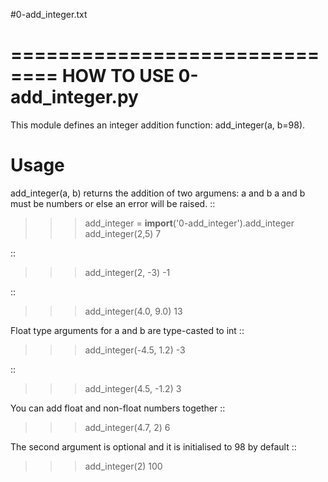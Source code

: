 #0-add_integer.txt

==============================
HOW TO USE 0-add_integer.py
==============================
This module defines an integer addition function: add_integer(a, b=98).

Usage
=====
add_integer(a, b) returns the addition of two argumens: a and b
a and b must be numbers or else an error will be raised.
::
>>> add_integer = __import__('0-add_integer').add_integer
>>> add_integer(2,5)
7

::
>>> add_integer(2, -3)
-1


::
>>> add_integer(4.0, 9.0)
13


Float type arguments for a and b are type-casted to int
::
>>> add_integer(-4.5, 1.2)
-3

::
>>> add_integer(4.5, -1.2)
3

You can add float and non-float numbers together
::
>>> add_integer(4.7, 2)
6

The second argument is optional and it is initialised to 98 by default
::
>>> add_integer(2)
100